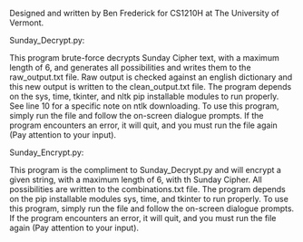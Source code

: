 Designed and written by Ben Frederick for CS1210H at The University of Vermont.

Sunday_Decrypt.py:

This program brute-force decrypts Sunday Cipher text, with a maximum length of 6, and generates all possibilities and writes them to the raw_output.txt file. Raw output is checked against an english dictionary and this new output is written to the clean_output.txt file. The program depends on the sys, time, tkinter, and nltk pip installable modules to run properly. See line 10 for a specific note on ntlk downloading. To use this program, simply run the file and follow the on-screen dialogue prompts. If the program encounters an error, it will quit, and you must run the file again (Pay attention to your input).

Sunday_Encrypt.py:

This program is the compliment to Sunday_Decrypt.py and will encrypt a given string, with a maximum length of 6, with th Sunday Cipher. All possibilities are written to the combinations.txt file. The program depends on the pip installable modules sys, time, and tkinter to run properly. To use this program, simply run the file and follow the on-screen dialogue prompts. If the program encounters an error, it will quit, and you must run the file again (Pay attention to your input).